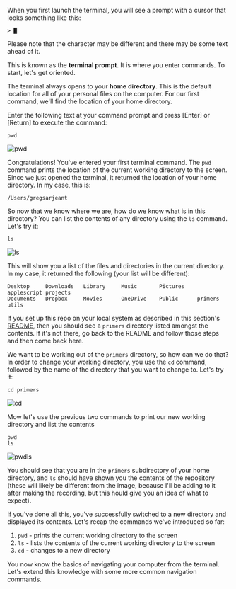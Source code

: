 When you first launch the terminal, you will see a prompt with a cursor that looks something like this:

```
> █ 
```

Please note that the character may be different and there may be some text ahead of it. 

This is known as the __terminal prompt__. It is where you enter commands. To start, let's get oriented.

The terminal always opens to your __home directory__. This is the default location for all of your personal files on the computer. For our first command, we'll find the location of your home directory.

Enter the following text at your command prompt and press [Enter] or [Return] to execute the command:

```
pwd
```

![pwd](https://i.imgur.com/Y8JnuHh.gif)

Congratulations! You've entered your first terminal command. The `pwd` command prints the location of the current working directory to the screen. Since we just opened the terminal, it returned the location of your home directory. In my case, this is:

```
/Users/gregsarjeant
```

So now that we know where we are, how do we know what is in this directory? You can list the contents of any directory using the `ls` command. Let's try it:

```
ls
```

![ls](https://i.imgur.com/GNjSqlf.gif)

This will show you a list of the files and directories in the current directory. In my case, it returned the following (your list will be different):

```
Desktop     Downloads   Library     Music       Pictures    applescript projects
Documents   Dropbox     Movies      OneDrive    Public      primers     utils
```

If you set up this repo on your local system as described in this section's [README](./README.md), then you should see a `primers` directory listed amongst the contents. If it's not there, go back to the README and follow those steps and then come back here.

We want to be working out of the `primers` directory, so how can we do that? In order to change your working directory, you use the `cd` command, followed by the name of the directory that you want to change to. Let's try it:

```
cd primers
```

![cd](https://i.imgur.com/OQEL5d4.gif)

Mow let's use the previous two commands to print our new working directory and list the contents

```
pwd
ls
```

![pwdls](https://i.imgur.com/IHKmyyi.gif)

You should see that you are in the `primers` subdirectory of your home directory, and `ls` should have shown you the contents of the repository (these will likely be different from the image, because I'll be adding to it after making the recording, but this hould give you an idea of what to expect).

If you've done all this, you've successfully switched to a new directory and displayed its contents. Let's recap the commands we've introduced so far:

1. `pwd` - prints the current working directory to the screen
1. `ls` - lists the contents of the current working directory to the screen
1. `cd` - changes to a new directory

You now know the basics of navigating your computer from the terminal. Let's extend this knowledge with some more common navigation commands.